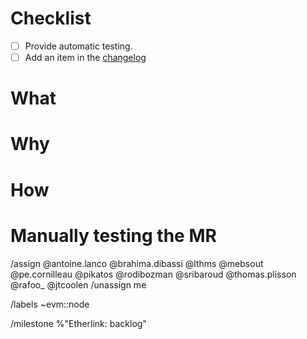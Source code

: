 <!-- EVM node merge request template. -->

# Checklist

- [ ] Provide automatic testing.
- [ ] Add an item in the [changelog](https://gitlab.com/tezos/tezos/-/blob/master/etherlink/CHANGES_NODE.md)

# What

<!-- Explain what your MR does without going into details. -->

# Why

<!-- Explain the motivation for your work. -->

# How

<!-- Explain how your MR achieves what it says it does and why it is a good way. -->
<!-- Discuss possible side-effects and other solutions you have considered. -->

# Manually testing the MR

<!-- Explain how to test you MR, preferably manually or by running a test. -->

/assign @antoine.lanco @brahima.dibassi @lthms @mebsout @pe.cornilleau @pikatos @rodibozman @sribaroud @thomas.plisson @rafoo\_ @jtcoolen
/unassign me


/labels ~evm::node

/milestone %"Etherlink: backlog"
